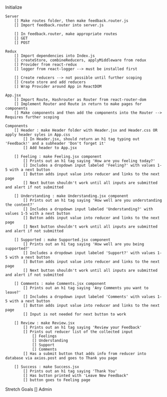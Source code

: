 Initialize

    Server
        [] Make routes folder, then make feedback.router.js
        [] Import feedback.router into server.js
        
        [] In feedback.router, make appropriate routes
        [] GET
        [] POST

    Redux
        [] Import dependencies into Index.js
        [] createStore, combineReducers, applyMiddleware from redux
        [] Provider from react-redux
        [] logger from react-logger --> must be installed first

        [] Create reducers --> not possible until further scoping
        [] Create store and add reducers
        [] Wrap Provider around App in ReactDOM
        
    App.jsx
        [] Import Route, Hashrouter as Router from react-router-dom
        [] Implement Router and Route in return to make pages for components
        [] Make components and then add the components into the Router --> Requires further scoping

    Components
        [] Header : make Header folder with Header.jsx and Header.css OR apply header syles in App.css
            [] In Header.jsx, should return an h1 tag typing out 'Feedback!' and a subheader 'Don't forget it'
            [] Add header to App.jsx
        
        [] Feeling : make Feeling.jsx component
            [] Prints out an h1 tag saying 'How are you feeling today?'
            [] Includes a dropdown input labeled 'Feeling?' with values 1-5 with a next button
            [] Button adds input value into reducer and links to the next page
            [] Next button shouldn't work until all inputs are submitted and alert if not submitted

        [] Understanding : make Understanding.jsx component
            [] Prints out an h1 tag saying 'How well are you understanding the content?'
            [] Includes a dropdown input labeled 'Understanding?' with values 1-5 with a next button
            [] Button adds input value into reducer and links to the next page
            [] Next button shouldn't work until all inputs are submitted and alert if not submitted

        [] Supported : make Supported.jsx component
            [] Prints out an h1 tag saying 'How well are you being supported?'
            [] Includes a dropdown input labeled 'Support?' with values 1-5 with a next button
            [] Button adds input value into reducer and links to the next page
            [] Next button shouldn't work until all inputs are submitted and alert if not submitted

        [] Comments : make Comments.jsx component
            [] Prints out an h1 tag saying 'Any Comments you want to leave?'
            [] Includes a dropdown input labeled 'Comments' with values 1-5 with a next button
            [] Button adds input value into reducer and links to the next page
            [] Input is not needed for next button to work

        [] Review : make Review.jsx
            [] Prints out an h1 tag saying 'Review your Feedback'
            [] Prints out reducer list of the collected input
                [] Feelings
                [] Understanding
                [] Support
                [] Comments
            [] Has a submit button that adds info from reducer into database via axios.post and goes to Thank you page
        
        [] Success : make Success.jsx
            [] Prints out an h1 tag saying 'Thank You'
            [] Has button printed with 'Leave New Feedback"
            [] button goes to Feeling page

Stretch Goals
        [] Admin